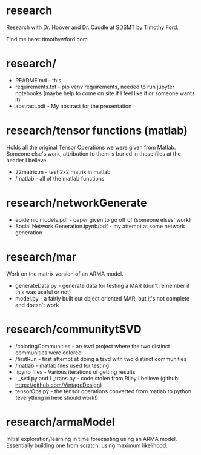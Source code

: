 # research
Research with Dr. Hoover and Dr. Caudle at SDSMT by Timothy Ford.

Find me here: timothywford.com

# research/

* README.md - this
* requirements.txt - pip venv requirements, needed to run jupyter notebooks (maybe help to come on site if I feel like it or someone wants it)
* abstract.odt - My abstract for the presentation

# research/tensor functions (matlab)

Holds all the original Tensor Operations we were given from Matlab. Someone else's work, attribution to them is buried in those files at the header I believe.

* 22matrix.m - test 2x2 matrix in matlab
* /matlab - all of the matlab functions

# research/networkGenerate

* epidemic models.pdf - paper given to go off of (someone elses' work)
* Social Network Generation.ipynb/pdf - my attempt at some network generation

# research/mar

Work on the matrix version of an ARMA model.

* generateData.py - generate data for testing a MAR (don't remember if this was useful or not)
* model.py - a fairly built out object oriented MAR, but it's not complete and doesn't work

# research/communitytSVD

* /coloringCommunities - an tsvd project where the two distinct communities were colored
* /firstRun - first attempt at doing a tsvd with two distinct communities
* /matlab - matlab files used for testing
* .ipynb files - Various iterations of getting results
* L_svd.py and L_trans.py - code stolen from Riley I believe (github: https://github.com/VintageDesign)
* tensorOps.py - the tensor operations converted from matlab to python (everything in here should work!)

# research/armaModel

Initial exploration/learning in time forecasting using an ARMA model. Essentially building one from scratch, using maximum likelihood.


